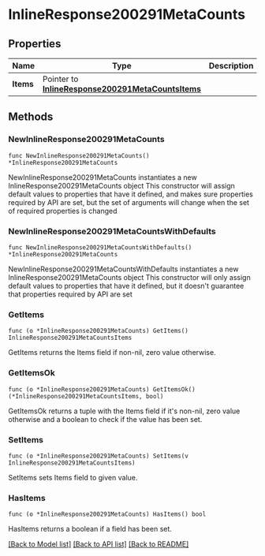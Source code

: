 # InlineResponse200291MetaCounts

## Properties

Name | Type | Description | Notes
------------ | ------------- | ------------- | -------------
**Items** | Pointer to [**InlineResponse200291MetaCountsItems**](InlineResponse200291MetaCountsItems.md) |  | [optional] 

## Methods

### NewInlineResponse200291MetaCounts

`func NewInlineResponse200291MetaCounts() *InlineResponse200291MetaCounts`

NewInlineResponse200291MetaCounts instantiates a new InlineResponse200291MetaCounts object
This constructor will assign default values to properties that have it defined,
and makes sure properties required by API are set, but the set of arguments
will change when the set of required properties is changed

### NewInlineResponse200291MetaCountsWithDefaults

`func NewInlineResponse200291MetaCountsWithDefaults() *InlineResponse200291MetaCounts`

NewInlineResponse200291MetaCountsWithDefaults instantiates a new InlineResponse200291MetaCounts object
This constructor will only assign default values to properties that have it defined,
but it doesn't guarantee that properties required by API are set

### GetItems

`func (o *InlineResponse200291MetaCounts) GetItems() InlineResponse200291MetaCountsItems`

GetItems returns the Items field if non-nil, zero value otherwise.

### GetItemsOk

`func (o *InlineResponse200291MetaCounts) GetItemsOk() (*InlineResponse200291MetaCountsItems, bool)`

GetItemsOk returns a tuple with the Items field if it's non-nil, zero value otherwise
and a boolean to check if the value has been set.

### SetItems

`func (o *InlineResponse200291MetaCounts) SetItems(v InlineResponse200291MetaCountsItems)`

SetItems sets Items field to given value.

### HasItems

`func (o *InlineResponse200291MetaCounts) HasItems() bool`

HasItems returns a boolean if a field has been set.


[[Back to Model list]](../README.md#documentation-for-models) [[Back to API list]](../README.md#documentation-for-api-endpoints) [[Back to README]](../README.md)


